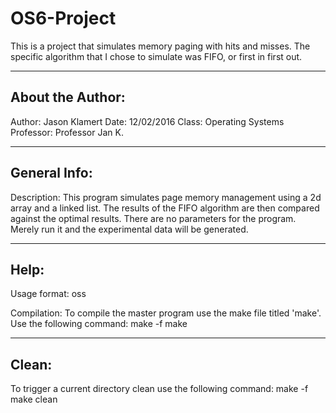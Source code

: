 # OS6-Project
This is a project that simulates memory paging with hits and misses. The specific algorithm that I chose to simulate was FIFO, or first in first out.

----------------------------------------------------------------------
About the Author:
----------------------------------------------------------------------
Author: Jason Klamert
Date: 12/02/2016
Class: Operating Systems
Professor: Professor Jan K.

----------------------------------------------------------------------
General Info:
----------------------------------------------------------------------
Description:
This program simulates page memory management using a 2d array and a 
linked list. The results of the FIFO algorithm are then compared against
the optimal results. There are no parameters for the program. Merely
run it and the experimental data will be generated.

----------------------------------------------------------------------
Help:
----------------------------------------------------------------------
Usage format: oss

Compilation:
To compile the master program use the make file titled 'make'.
Use the following command: 
	make -f make

---------------------------------------------------------------------
Clean:
---------------------------------------------------------------------
To trigger a current directory clean use the following command:
	make -f make clean
